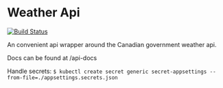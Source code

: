 # Weather Api

[![Build Status](https://api.travis-ci.org/BradLewis/Weather.Api.svg?branch=master)](https://travis-ci.org/BradLewis/Weather.Api)

An convenient api wrapper around the Canadian government weather api. 

Docs can be found at /api-docs

Handle secrets:
`$ kubectl create secret generic secret-appsettings --from-file=./appsettings.secrets.json`